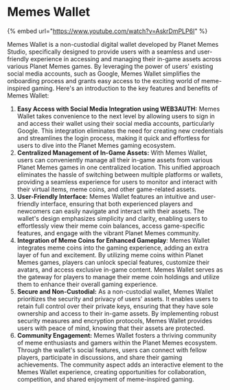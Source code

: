 # Memes Wallet

{% embed url="https://www.youtube.com/watch?v=AskrDmPLP6I" %}

Memes Wallet is a non-custodial digital wallet developed by Planet Memes Studio, specifically designed to provide users with a seamless and user-friendly experience in accessing and managing their in-game assets across various Planet Memes games. By leveraging the power of users' existing social media accounts, such as Google, Memes Wallet simplifies the onboarding process and grants easy access to the exciting world of meme-inspired gaming. Here's an introduction to the key features and benefits of Memes Wallet:

1. **Easy Access with Social Media Integration using WEB3AUTH:** Memes Wallet takes convenience to the next level by allowing users to sign in and access their wallet using their social media accounts, particularly Google. This integration eliminates the need for creating new credentials and streamlines the login process, making it quick and effortless for users to dive into the Planet Memes gaming ecosystem.
2. **Centralized Management of In-Game Assets:** With Memes Wallet, users can conveniently manage all their in-game assets from various Planet Memes games in one centralized location. This unified approach eliminates the hassle of switching between multiple platforms or wallets, providing a seamless experience for users to monitor and interact with their virtual items, meme coins, and other game-related assets.
3. **User-Friendly Interface:** Memes Wallet features an intuitive and user-friendly interface, ensuring that both experienced players and newcomers can easily navigate and interact with their assets. The wallet's design emphasizes simplicity and clarity, enabling users to effortlessly view their meme coin balances, access game-specific features, and engage with the vibrant Planet Memes community.
4. **Integration of Meme Coins for Enhanced Gameplay**: Memes Wallet integrates meme coins into the gaming experience, adding an extra layer of fun and excitement. By utilizing meme coins within Planet Memes games, players can unlock special features, customize their avatars, and access exclusive in-game content. Memes Wallet serves as the gateway for players to manage their meme coin holdings and utilize them to enhance their overall gaming experience.
5. **Secure and Non-Custodial:** As a non-custodial wallet, Memes Wallet prioritizes the security and privacy of users' assets. It enables users to retain full control over their private keys, ensuring that they have sole ownership and access to their in-game assets. By implementing robust security measures and encryption protocols, Memes Wallet provides users with peace of mind, knowing that their assets are protected.
6. **Community Engagement:** Memes Wallet fosters a thriving community of meme enthusiasts and gamers within the Planet Memes ecosystem. Through the wallet's social features, users can connect with fellow players, participate in discussions, and share their gaming achievements. The community aspect adds an interactive element to the Memes Wallet experience, creating opportunities for collaboration, competition, and shared enjoyment of meme-inspired gaming.

###

